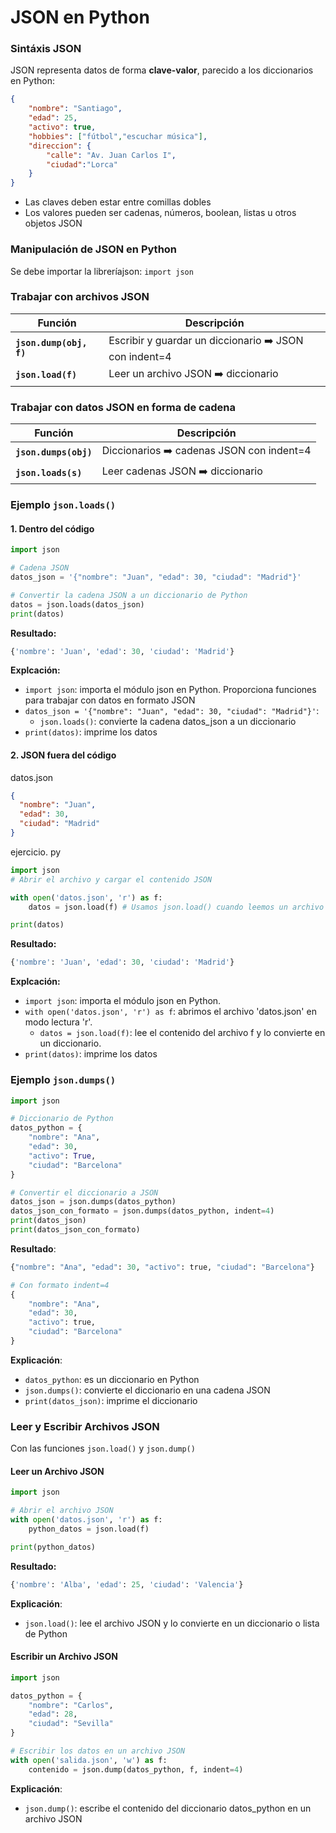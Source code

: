 # JSON en Python

### Sintáxis JSON
JSON representa datos de forma **clave-valor**, parecido a los diccionarios en Python:

``` json
{
    "nombre": "Santiago",
    "edad": 25,
    "activo": true,
    "hobbies": ["fútbol","escuchar música"],
    "direccion": {
        "calle": "Av. Juan Carlos I",
        "ciudad":"Lorca"
    }
}
```

- Las claves deben estar entre comillas dobles
- Los valores pueden ser cadenas, números, boolean, listas u otros objetos JSON



### Manipulación de JSON en Python
Se debe importar la libreríajson: `import json`

### Trabajar con archivos JSON
| Función | Descripción |
|---------|-------------|
|**`json.dump(obj, f)`** |Escribir y guardar un diccionario ➡️ JSON con indent=4|
|**`json.load(f)`**|Leer un archivo JSON ➡️ diccionario|

### Trabajar con datos JSON en forma de cadena
| Función | Descripción |
|---------|-------------|
|**`json.dumps(obj)`**|Diccionarios ➡️ cadenas JSON con indent=4|
|**`json.loads(s)`**|Leer cadenas JSON ➡️ diccionario|


### Ejemplo `json.loads()`
#### 1. Dentro del código
``` python
import json

# Cadena JSON
datos_json = '{"nombre": "Juan", "edad": 30, "ciudad": "Madrid"}'

# Convertir la cadena JSON a un diccionario de Python
datos = json.loads(datos_json)
print(datos)
```

**Resultado:**
```python
{'nombre': 'Juan', 'edad': 30, 'ciudad': 'Madrid'}
```

**Explcación:**
- `import json`:  importa el módulo json en Python. Proporciona funciones para trabajar con datos en formato JSON
- `datos_json = '{"nombre": "Juan", "edad": 30, "ciudad": "Madrid"}'`: 
  - `json.loads()`: convierte la cadena datos_json a un diccionario
- `print(datos)`: imprime los datos



#### 2. JSON fuera del código
datos.json
``` json
{
  "nombre": "Juan",
  "edad": 30,
  "ciudad": "Madrid"
}
```

ejercicio. py
``` python
import json
# Abrir el archivo y cargar el contenido JSON

with open('datos.json', 'r') as f:
    datos = json.load(f) # Usamos json.load() cuando leemos un archivo

print(datos)
```

**Resultado:**
``` python
{'nombre': 'Juan', 'edad': 30, 'ciudad': 'Madrid'}
```

**Explcación:**
- `import json`: importa el módulo json en Python.
-  `with open('datos.json', 'r') as f`: abrimos el archivo 'datos.json' en modo lectura 'r'.
   - `datos = json.load(f)`: lee el contenido del archivo f y lo convierte en un diccionario.
- `print(datos)`: imprime los datos







### Ejemplo `json.dumps()`
``` python
import json

# Diccionario de Python
datos_python = {
    "nombre": "Ana",
    "edad": 30,
    "activo": True,
    "ciudad": "Barcelona"
}

# Convertir el diccionario a JSON
datos_json = json.dumps(datos_python)
datos_json_con_formato = json.dumps(datos_python, indent=4)
print(datos_json)
print(datos_json_con_formato)
```

**Resultado**:
```python
{"nombre": "Ana", "edad": 30, "activo": true, "ciudad": "Barcelona"}

# Con formato indent=4
{
    "nombre": "Ana",
    "edad": 30,
    "activo": true,
    "ciudad": "Barcelona"
}
```

**Explicación**:
- `datos_python`: es un diccionario en Python
- `json.dumps()`: convierte el diccionario en una cadena JSON
- `print(datos_json)`: imprime el diccionario






### Leer y Escribir Archivos JSON
Con las funciones `json.load()` y `json.dump()`

#### Leer un Archivo JSON
```python
import json

# Abrir el archivo JSON
with open('datos.json', 'r') as f:
    python_datos = json.load(f)

print(python_datos)
```

**Resultado:**
```python
{'nombre': 'Alba', 'edad': 25, 'ciudad': 'Valencia'}
```

**Explicación**:
- `json.load()`: lee el archivo JSON y lo convierte en un diccionario o lista de Python



#### Escribir un Archivo JSON
```python
import json

datos_python = {
    "nombre": "Carlos",
    "edad": 28,
    "ciudad": "Sevilla"
}

# Escribir los datos en un archivo JSON
with open('salida.json', 'w') as f:
    contenido = json.dump(datos_python, f, indent=4)
```

**Explicación**:
- `json.dump()`: escribe el contenido del diccionario datos_python en un archivo JSON


